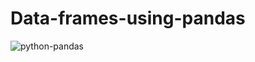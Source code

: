 # Data-frames-using-pandas
![python-pandas](https://user-images.githubusercontent.com/86545703/133916322-9a0a7fad-e837-42a1-8895-2527d9e63e4f.png)


